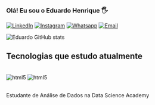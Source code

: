 ### Olá! Eu sou o Eduardo Henrique 🖐️

[![LinkedIn](https://img.shields.io/badge/LinkedIn-0077B5?style=for-the-badge&logo=linkedin&logoColor=white)](www.linkedin.com/in/eduardohenriqe9)
[![Instagram](https://img.shields.io/badge/Instagram-E4405F?style=for-the-badge&logo=instagram&logoColor=white)](https://instagram.com/e.duardoh)
[![Whatsapp](	https://img.shields.io/badge/WhatsApp-25D366?style=for-the-badge&logo=whatsapp&logoColor=white)](https://api.whatsapp.com/send?phone=5534998319082)
[![Email](https://img.shields.io/badge/Microsoft_Outlook-0078D4?style=for-the-badge&logo=microsoft-outlook&logoColor=white)](https://criarmeulink.com.br/u/1641683993)


![Eduardo GitHub stats](https://github-readme-stats.vercel.app/api?username=Eduardo-Analytics&show_icons=true&theme=onedark)


## Tecnologias que estudo atualmente

<div style="display: inline_block"><br/>
  <img align="center" alt="html5" src="https://img.shields.io/badge/Python-14354C?style=for-the-badge&logo=python&logoColor=white" />
    <img align="center" alt="html5" src="https://img.shields.io/badge/MySQL-00000F?style=for-the-badge&logo=mysql&logoColor=white" />
  </div><br/>
  
 
 Estudante de Análise de Dados na Data Science Academy

  
